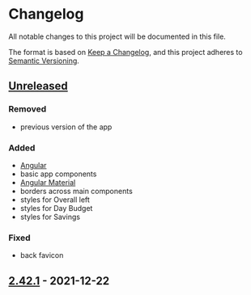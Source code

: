 # Changelog
All notable changes to this project will be documented in this file.

The format is based on [Keep a Changelog](https://keepachangelog.com/en/1.0.0/),
and this project adheres to [Semantic Versioning](https://semver.org/spec/v2.0.0.html).

## [Unreleased]
### Removed
- previous version of the app

### Added
- [Angular](https://angular.io/)
- basic app components
- [Angular Material](https://material.angular.io/)
- borders across main components
- styles for Overall left
- styles for Day Budget
- styles for Savings

### Fixed
- back favicon

## [2.42.1] - 2021-12-22

[Unreleased]: https://github.com/ArtemNikolaev/toLiveToPay/compare/v2.42.1...HEAD
[2.42.1]: https://github.com/ArtemNikolaev/toLiveToPay/releases/tag/v2.42.1
